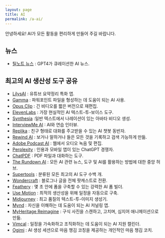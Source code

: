 ```yaml
---
layout: page
title: AI
permalink: /a-ai/
---
```


안녕하세요! AI가 모든 활동을 편리하게 만들어 주길 바랍니다.
## 뉴스  
- [틸노트 뉴스](https://tilnote.io/news) : GPT4가 큐레이션한 AI 뉴스.  

## 최고의 AI 생산성 도구 공유 
  
- [LilysAI](https://lilys.ai/) : 유튜브 요약정리 특화 앱.  
- [Gamma](https://gamma.app/) : 파워포인트 파일을 형성하는 데 도움이 되는 AI 사용.  
- [Opus Clip](https://www.opus.pro/ ) : 긴 비디오를 짧은 버전으로 재편집.  
- [ElevenLabs](https://elevenlabs.io/ ) : 가장 현실적인 AI 텍스트-투-보이스 도구.  
- [Synthesia](https://www.synthesia.io/ ) :일반 텍스트에서 나레이션이 있는 아바타 비디오 생성.  
- [InterviewMe AI](https://interviewmeai.com/ ) : AI와 연습 인터뷰.   
- [Replika](https://replika.com/ ) : 친구 형태로 대화를 주고받을 수 있는 AI 챗봇 동반자.  
- [Rewind AI](https://www.rewind.ai/ ) : 보거나 말하거나 들은 모든 것을 기록하고 검색 가능하게 만듦.  
- [Adobe Podcast AI](https://podcast.adobe.com/ ) : 웹에서 오디오 녹음 및 편집.  
- [Perplexity](https://www.perplexity.ai/) : 인용과 모바일 앱이 있는 ChatGPT 경쟁자.   
- [ChatPDF](https://www.chatpdf.com/) : PDF 파일과 대화하는 도구.  
- [The Rundown AI](https://www.therundown.ai/) :  모든 AI 관련 뉴스, 도구 및 AI를 활용하는 방법에 대한 중앙 허브.  
- [Supertools](https://supertools.therundown.ai/) : 분류된 모든 최고의 AI 도구 수백 개.  
- [Wondercraft](https://www.wondercraft.ai/) : 블로그나 글을 전체 팟캐스트로 전환.  
- [Feathery](https://www.feathery.io/ ) : 몇 초 안에 폼을 구축할 수 있는 강력한 AI 폼 빌더.  
- [Use Motion](https://www.usemotion.com/ ) : 최적의 생산성을 위해 일정을 자동으로 구축.  
- [Midjourney](https://www.midjourney.com/home?callbackUrl=%2Fexplore) : 최고 품질의 텍스트-투-이미지 생성기.  
- [Mynd](https://www.mynd.so/ ) : 자신을 이해하는 데 도움이 되는 AI 저널링 앱.    
- [MyHeritage Reimagine](https://www.myheritage.com/reimagine/ ) : 구식 사진을 스캔하고, 고치며, 심지어 애니메이션으로 만듦.  
- [Vimcal](https://www.vimcal.com/ ) : 일정을 가속화하고 조직화하는 데 도움이 되는 AI 지원 캘린더.  
- [Ogimi](https://ogimi.ai/ ) : AI 생성 세션으로 마음 챙김 코칭을 제공하는 개인적인 마음 챙김 코치.  
 



